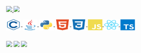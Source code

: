 <div>
  <a href="https://github.com/jozanardo">
  <img height="200em" src="https://github-readme-stats.vercel.app/api?username=jozanardo&show_icons=true&theme=dark&icon_color=2bff41&title_color=2bff41&border_color=2bff41&text_color=ffffff&include_all_commits=true&count_private=true"/>   
  <img height="200em" src="https://github-readme-stats.vercel.app/api/top-langs/?username=jozanardo&theme=dark&title_color=2bff41&border_color=2bff41&text_color=ffffff"/>
</div>
<div style="display: inline_block"><br>
  <img align="center" alt="Zanardo-C" height="30" width="40" src="https://raw.githubusercontent.com/devicons/devicon/00f02ef57fb7601fd1ddcc2fe6fe670fef3ae3e4/icons/c/c-line.svg">
  <img align="center" alt="Zanardo-Java" height="30" width="40" src="https://raw.githubusercontent.com/devicons/devicon/00f02ef57fb7601fd1ddcc2fe6fe670fef3ae3e4/icons/java/java-original.svg">
  <img align="center" alt="Zanardo-Python" height="30" width="40" src="https://raw.githubusercontent.com/devicons/devicon/00f02ef57fb7601fd1ddcc2fe6fe670fef3ae3e4/icons/python/python-original.svg">
  <img align="center" alt="Zanardo-HTML" height="30" width="40" src="https://raw.githubusercontent.com/devicons/devicon/00f02ef57fb7601fd1ddcc2fe6fe670fef3ae3e4/icons/html5/html5-plain.svg">
  <img align="center" alt="Zanardo-CSS" height="30" width="40" src="https://raw.githubusercontent.com/devicons/devicon/00f02ef57fb7601fd1ddcc2fe6fe670fef3ae3e4/icons/css3/css3-plain.svg">
  <img align="center" alt="Zanardo-Js" height="30" width="40" src="https://raw.githubusercontent.com/devicons/devicon/00f02ef57fb7601fd1ddcc2fe6fe670fef3ae3e4/icons/javascript/javascript-plain.svg">
  <img align="center" alt="Zanardo-Js" height="30" width="40" src="https://github.com/devicons/devicon/blob/master/icons/react/react-original.svg">
  <img align="center" alt="Zanardo-Js" height="30" width="40" src="https://github.com/devicons/devicon/blob/master/icons/typescript/typescript-original.svg">
</div>
 
##
 
<div> 
  <a href="https://www.facebook.com/joao.zanardo" target="_blank"><img height="30" src="https://image.flaticon.com/icons/png/512/1076/1076990.png" target="_blank"></a> 
  <a href="https://www.instagram.com/__jozanardo_/" target="_blank"><img height="30" src="https://image.flaticon.com/icons/png/512/1384/1384063.png" target="_blank"></a>
  <a href="https://www.linkedin.com/in/joão-zanardo-b87374160/" target="_blank"><img height="30" src="https://image.flaticon.com/icons/png/512/174/174857.png" target="_blank"></a> 

</div>

<!--
**jozanardo/jozanardo** is a ✨ _special_ ✨ repository because its `README.md` (this file) appears on your GitHub profile.

Here are some ideas to get you started:

- 🔭 I’m currently working on ...
- 🌱 I’m currently learning ...
- 👯 I’m looking to collaborate on ...
- 🤔 I’m looking for help with ...
- 💬 Ask me about ...
- 📫 How to reach me: ...
- 😄 Pronouns: ...
- ⚡ Fun fact: ...
-->
